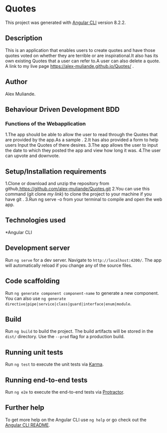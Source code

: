 # Quotes

This project was generated with [Angular CLI](https://github.com/angular/angular-cli) version 8.2.2.
## Description
This is an application that enables users to create quotes and have those quotes voted on whether they are terrible or are inspirational.It also has its own existing Quotes that a user can refer to.A user can also delete a quote.
A link to my live page https://alex-muliande.github.io/Quotes/ .
## Author
Alex Muliande.
## Behaviour Driven Development BDD 
### Functions of the Webapplication
1.The app should be able to allow the user to read through the Quotes that are provided by the app.As a sample .
2.It has also provided a form to help users Input the Quotes of there desires.
3.The app allows the user to input the date to which they posted the app and view how long it was.
4.The user can upvote and downvote.

## Setup/Installation requirements
1.Clone or download and unzip the repository from github,https://github.com/alex-muliande/Quotes.git
2.You can use this command (git clone *my link*) to clone the project to your machine if you have git .
3.Run ng serve -o from your terminal to compile and open the web app.


## Technologies used
*Angular CLI


## Development server

Run `ng serve` for a dev server. Navigate to `http://localhost:4200/`. The app will automatically reload if you change any of the source files.

## Code scaffolding

Run `ng generate component component-name` to generate a new component. You can also use `ng generate directive|pipe|service|class|guard|interface|enum|module`.

## Build

Run `ng build` to build the project. The build artifacts will be stored in the `dist/` directory. Use the `--prod` flag for a production build.

## Running unit tests

Run `ng test` to execute the unit tests via [Karma](https://karma-runner.github.io).

## Running end-to-end tests

Run `ng e2e` to execute the end-to-end tests via [Protractor](http://www.protractortest.org/).

## Further help

To get more help on the Angular CLI use `ng help` or go check out the [Angular CLI README](https://github.com/angular/angular-cli/blob/master/README.md).
